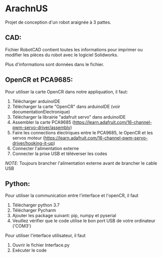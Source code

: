 # ArachnUS
Projet de conception d'un robot araignée à 3 pattes.


## CAD:
Fichier RobotCAD contient toutes les informations pour imprimer ou modifier les pièces du robot avec le logiciel Solidworks.

Plus d'informations sont données dans le fichier.

## OpenCR et PCA9685:
Pour utiliser la carte OpenCR dans notre appliquation, il faut:
1. Télécharger arduinoIDE
2. Télécharger la carte "OpenCR" dans arduinoIDE (voir documentationElectronique)
3. Télécharger la librairie "adafruit servo" dans arduinoIDE
4. Assembler la carte PCA9685 (https://learn.adafruit.com/16-channel-pwm-servo-driver/assembly)
5. Faire les connections électriques entre le PCA9685, le OpenCR et les servos moteur (https://learn.adafruit.com/16-channel-pwm-servo-driver/hooking-it-up)
6. Connecter l'alimentation externe
7. Connecter la prise USB et téléverser les codes

*NOTE*: Toujours brancher l'alimentation externe avant de brancher le cable USB

## Python:
Pour utiliser la communication entre l'interface et l'openCR, il faut
1.  Télécharger python 3.7
2.  Télécharger Pycharm
3.  Ajouter les package suivant: pip, numpy et pyserial
4.  Veuillez vérifier que le code utilise le bon port USB de votre ordinateur ('COM3')

Pour utiliser l'interface utilisateur, il faut
1. Ouvrir le fichier Interface.py
2. Exécuter le code




